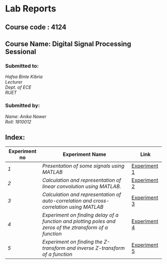 
# Lab Reports
## Course code : 4124
## Course Name: Digital Signal Processing Sessional

### Submitted to:
*Hafsa Binte Kibria*
<br>
*Lecturer*
<br>
*Dept. of ECE* 
<br>
*RUET*

### Submitted by:	
*Name:  Anika Nawer*   
*Roll:    1810012*

## Index:
| Experiment no | Experiment Name | Link |
| --- | --- | --- |
| *1* | *Presentation of some signals using MATLAB* | [Experiment 1](https://github.com/Anika-nawer/ECE-4124-DSP-Lab-Reports/blob/main/Lab%2001/README.md) |
| *2* | *Calculation and representation of linear convolution using MATLAB.* | [Experiment 2](https://github.com/Anika-nawer/ECE-4124-DSP-Lab-Reports/blob/main/Lab%2002/README.md) |
| *3* | *Calculation and representation of auto-correlation and cross-correlation using MATLAB* | [Experiment 3](https://github.com/Anika-nawer/ECE-4124-DSP-Lab-Reports/blob/main/Lab%2003/README.md) |
| *4* | *Experiment on finding delay of a function and plotting poles and zeros of the ztransform of a function* | [Experiment 4](https://github.com/Anika-nawer/ECE-4124-DSP-Lab-Reports/blob/main/Lab%2004/README.md) |
| *5* | *Experiment on finding the Z-transform and inverse Z-transform of a function* | [Experiment 5](https://github.com/Anika-nawer/ECE-4124-DSP-Lab-Reports/blob/main/Lab%2005/README.md) |
